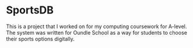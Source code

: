 # SportsDB
This is a project that I worked on for my computing coursework for A-level.
The system was written for Oundle School as a way for students to choose their
sports options digitally.
